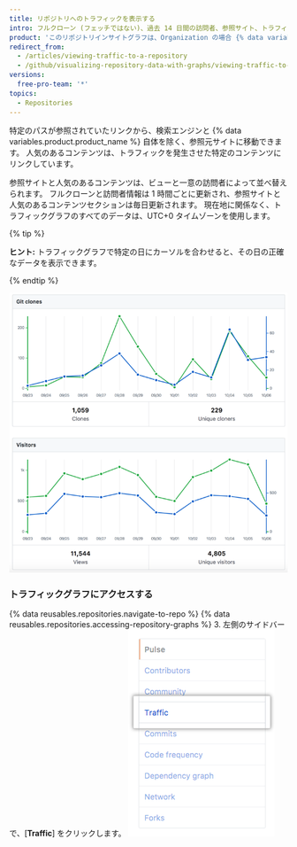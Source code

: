 ```yaml
---
title: リポジトリへのトラフィックを表示する
intro: フルクローン (フェッチではない)、過去 14 日間の訪問者、参照サイト、トラフィックグラフの人気コンテンツなど、リポジトリへのプッシュアクセスを持つユーザは誰でもそのトラフィックを表示できます。
product: 'このリポジトリインサイトグラフは、Organization の場合 {% data variables.product.prodname_free_user %} と {% data variables.product.prodname_free_team %} のパブリックリポジトリで、{% data variables.product.prodname_pro %}、{% data variables.product.prodname_team %}、{% data variables.product.prodname_ghe_cloud %} のパブリックリポジトリとプライベートリポジトリで利用できます。{% if currentVersion == "free-pro-team@latest" %}詳しい情報については、「[リポジトリグラフについて](/articles/about-repository-graphs)」および「{% data variables.product.prodname_dotcom %} の製品](/articles/github-s-products)」を参照してください。{% endif %}'
redirect_from:
  - /articles/viewing-traffic-to-a-repository
  - /github/visualizing-repository-data-with-graphs/viewing-traffic-to-a-repository
versions:
  free-pro-team: '*'
topics:
  - Repositories
---
```

特定のパスが参照されていたリンクから、検索エンジンと {% data variables.product.product_name %} 自体を除く、参照元サイトに移動できます。 人気のあるコンテンツは、トラフィックを発生させた特定のコンテンツにリンクしています。

参照サイトと人気のあるコンテンツは、ビューと一意の訪問者によって並べ替えられます。 フルクローンと訪問者情報は 1 時間ごとに更新され、参照サイトと人気のあるコンテンツセクションは毎日更新されます。 現在地に関係なく、トラフィックグラフのすべてのデータは、UTC+0 タイムゾーンを使用します。

{% tip %}

**ヒント:** トラフィックグラフで特定の日にカーソルを合わせると、その日の正確なデータを表示できます。

{% endtip %}

![ツールチップを使用したリポジトリトラフィックグラフ](/assets/images/help/graphs/repo_traffic_graphs_tooltip_dotcom.png)

### トラフィックグラフにアクセスする

{% data reusables.repositories.navigate-to-repo %}
{% data reusables.repositories.accessing-repository-graphs %}
3. 左側のサイドバーで、[**Traffic**] をクリックします。 ![[Traffic] タブ](/assets/images/help/graphs/traffic_tab.png)
